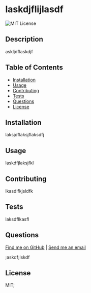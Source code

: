
# laskdjflijlasdf
  
![MIT License](https://img.shields.io/badge/License-MIT-blue)

## Description

askljdflaskdjf
  
  
## Table of Contents
  
  - [Installation](#installation)
  - [Usage](#usage)
  - [Contributing](#contributing)
  - [Tests](#tests)
  - [Questions](#questions)
  - [License](#license)


## Installation
  
laksjdflaksjflaksdfj
  
  
## Usage
  
laskdfjlaksjfkl
  
  
## Contributing
  
lkasdlfkjsldfk
  
  
## Tests
  
laksdflkasfl
  
  
## Questions
  
[Find me on GitHub](https://github.com/asdlfjk;sfk) | [Send me an email](asldfj;asdlfk)
  
;askdf;lskdf



  ## License

  MIT;
